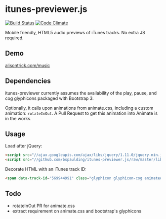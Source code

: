 itunes-previewer.js
===================

[![Build Status](https://travis-ci.org/bspaulding/itunes-previewer.js.png?branch=master)](https://travis-ci.org/bspaulding/itunes-previewer.js) [![Code Climate](https://codeclimate.com/github/bspaulding/itunes-previewer.js.png)](https://codeclimate.com/github/bspaulding/itunes-previewer.js)

Mobile friendly, HTML5 audio previews of iTunes tracks. No extra JS required.

Demo
----

[alisontrick.com/music](http://bspaulding.github.io/alisontrick.com/music.html)

Dependencies
------------

itunes-previewer currently assumes the availability of the play, pause, and cog glyphicons packaged with Bootstrap 3.

Optionally, it calls upon animations from animate.css, including a custom animation: ```rotateInOut```. A Pull Request to get this animation into Animate is in the works.

Usage
-----

Load after jQuery:

```html
<script src="//ajax.googleapis.com/ajax/libs/jquery/1.11.0/jquery.min.js"></script>
<script src="//github.com/bspaulding/itunes-previewer.js/raw/master/lib/itunes-previewer.js"></script>
```

Decorate HTML with an iTunes track ID:

```html
<span data-track-id="569944991" class="glyphicon glyphicon-cog animated continuous rotateInOut"></span>
```

Todo
----

- rotateInOut PR for animate.css
- extract requirement on animate.css and bootstrap's glyphicons
